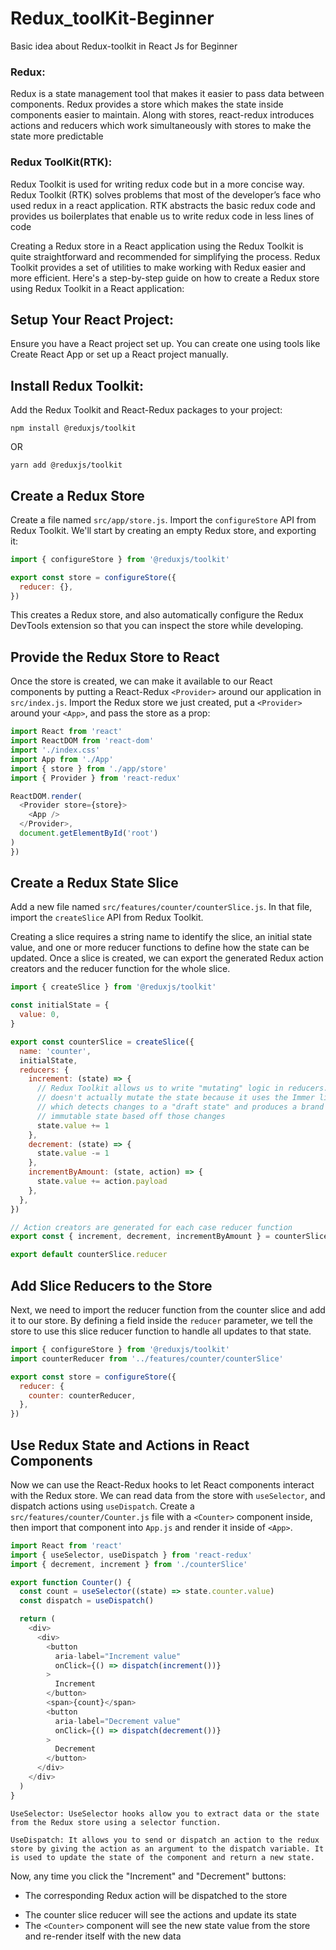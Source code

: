 # Redux_toolKit-Beginner
Basic idea about Redux-toolkit in React Js for Beginner

### Redux:
Redux is a state management tool that makes it easier to pass data between components. Redux provides a store which makes the state inside components easier to maintain. Along with stores, react-redux introduces actions and reducers which work simultaneously with stores to make the state more predictable

### Redux ToolKit(RTK):
Redux Toolkit is used for writing redux code but in a more concise way. Redux Toolkit (RTK) solves problems that most of the developer’s face who used redux in a react application. RTK abstracts the basic redux code and provides us boilerplates that enable us to write redux code in less lines of code

Creating a Redux store in a React application using the Redux Toolkit is quite straightforward and recommended for simplifying the process. Redux Toolkit provides a set of utilities to make working with Redux easier and more efficient. Here's a step-by-step guide on how to create a Redux store using Redux Toolkit in a React application:

## Setup Your React Project:
Ensure you have a React project set up. You can create one using tools like Create React App or set up a React project manually.

## Install Redux Toolkit:
Add the Redux Toolkit and React-Redux packages to your project:

```
npm install @reduxjs/toolkit
```
OR 
```
yarn add @reduxjs/toolkit
```
## Create a Redux Store
Create a file named `src/app/store.js`. Import the `configureStore` API from Redux Toolkit. We'll start by creating an empty Redux store, and exporting it:
```javascript
import { configureStore } from '@reduxjs/toolkit'

export const store = configureStore({
  reducer: {},
})
```
This creates a Redux store, and also automatically configure the Redux DevTools extension so that you can inspect the store while developing.






## Provide the Redux Store to React
Once the store is created, we can make it available to our React components by putting a React-Redux `<Provider>` around our application in `src/index.js`. Import the Redux store we just created, put a `<Provider>` around your `<App>`, and pass the store as a prop:

```javascript
import React from 'react'
import ReactDOM from 'react-dom'
import './index.css'
import App from './App'
import { store } from './app/store'
import { Provider } from 'react-redux'

ReactDOM.render(
  <Provider store={store}>
    <App />
  </Provider>,
  document.getElementById('root')
)
})
```
## Create a Redux State Slice
Add a new file named `src/features/counter/counterSlice.js`. In that file, import the `createSlice` API from Redux Toolkit.

Creating a slice requires a string name to identify the slice, an initial state value, and one or more reducer functions to define how the state can be updated. Once a slice is created, we can export the generated Redux action creators and the reducer function for the whole slice.
```javascript
import { createSlice } from '@reduxjs/toolkit'

const initialState = {
  value: 0,
}

export const counterSlice = createSlice({
  name: 'counter',
  initialState,
  reducers: {
    increment: (state) => {
      // Redux Toolkit allows us to write "mutating" logic in reducers. It
      // doesn't actually mutate the state because it uses the Immer library,
      // which detects changes to a "draft state" and produces a brand new
      // immutable state based off those changes
      state.value += 1
    },
    decrement: (state) => {
      state.value -= 1
    },
    incrementByAmount: (state, action) => {
      state.value += action.payload
    },
  },
})

// Action creators are generated for each case reducer function
export const { increment, decrement, incrementByAmount } = counterSlice.actions

export default counterSlice.reducer
```
## Add Slice Reducers to the Store
Next, we need to import the reducer function from the counter slice and add it to our store. By defining a field inside the `reducer` parameter, we tell the store to use this slice reducer function to handle all updates to that state.
```javascript
import { configureStore } from '@reduxjs/toolkit'
import counterReducer from '../features/counter/counterSlice'

export const store = configureStore({
  reducer: {
    counter: counterReducer,
  },
})
```
## Use Redux State and Actions in React Components
Now we can use the React-Redux hooks to let React components interact with the Redux store. We can read data from the store with `useSelector`, and dispatch actions using `useDispatch`. Create a `src/features/counter/Counter.js` file with a `<Counter>` component inside, then import that component into `App.js` and render it inside of `<App>`.
```javascript
import React from 'react'
import { useSelector, useDispatch } from 'react-redux'
import { decrement, increment } from './counterSlice'

export function Counter() {
  const count = useSelector((state) => state.counter.value)
  const dispatch = useDispatch()

  return (
    <div>
      <div>
        <button
          aria-label="Increment value"
          onClick={() => dispatch(increment())}
        >
          Increment
        </button>
        <span>{count}</span>
        <button
          aria-label="Decrement value"
          onClick={() => dispatch(decrement())}
        >
          Decrement
        </button>
      </div>
    </div>
  )
}
```
`UseSelector: UseSelector hooks allow you to extract data or the state from the Redux store using a selector function.`

`UseDispatch: It allows you to send or dispatch an action to the redux store by giving the action as an argument to the dispatch variable.
It is used to update the state of the component and return a new state.`

Now, any time you click the "Increment" and "Decrement" buttons:

+ The corresponding Redux action will be dispatched to the store
* The counter slice reducer will see the actions and update its state
* The `<Counter>` component will see the new state value from the store and re-render itself with the new data
